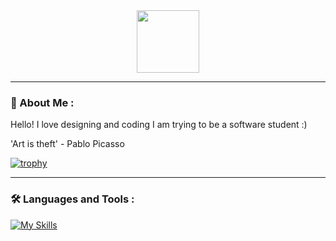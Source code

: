 <div id="header" align="center">
  <img src="https://media.giphy.com/media/MvovQGsMBY9H2/giphy.gif" width="100"/>
</div>

---

### 🥳 About Me :

Hello! I love designing and coding I am trying to be a software student :)

'Art is theft' - Pablo Picasso

[![trophy](https://github-profile-trophy.vercel.app/?username=saveside)](https://github.com/ryo-ma/github-profile-trophy)

---
### :hammer_and_wrench: Languages and Tools :
[![My Skills](https://skillicons.dev/icons?i=figma,html,css,photoshop,blender,cpp,discord,github,linux,arch,vim,vscode,visualstudio,lua,arduino,linkedin,robloxstudio)](https://skillicons.dev)
